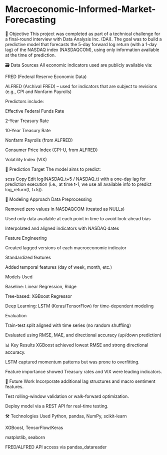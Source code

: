 # Macroeconomic-Informed-Market-Forecasting

🧠 Objective
This project was completed as part of a technical challenge for a final-round interview with Data Analysis Inc. (DAI). The goal was to build a predictive model that forecasts the 5-day forward log return (with a 1-day lag) of the NASDAQ index (NASDAQCOM), using only information available at the time of prediction.

🗃️ Data Sources
All economic indicators used are publicly available via:

FRED (Federal Reserve Economic Data)

ALFRED (Archival FRED) – used for indicators that are subject to revisions (e.g., CPI and Nonfarm Payrolls)

Predictors include:

Effective Federal Funds Rate

2-Year Treasury Rate

10-Year Treasury Rate

Nonfarm Payrolls (from ALFRED)

Consumer Price Index (CPI-U, from ALFRED)

Volatility Index (VIX)

🔄 Prediction Target
The model aims to predict:

scss
Copy
Edit
log(NASDAQ_t+5 / NASDAQ_t)
with a one-day lag for prediction execution (i.e., at time t-1, we use all available info to predict log_return(t, t+5)).

🧪 Modeling Approach
Data Preprocessing

Removed zero values in NASDAQCOM (treated as NULLs)

Used only data available at each point in time to avoid look-ahead bias

Interpolated and aligned indicators with NASDAQ dates

Feature Engineering

Created lagged versions of each macroeconomic indicator

Standardized features

Added temporal features (day of week, month, etc.)

Models Used

Baseline: Linear Regression, Ridge

Tree-based: XGBoost Regressor

Deep Learning: LSTM (Keras/TensorFlow) for time-dependent modeling

Evaluation

Train-test split aligned with time series (no random shuffling)

Evaluated using RMSE, MAE, and directional accuracy (up/down prediction)

📊 Key Results
XGBoost achieved lowest RMSE and strong directional accuracy.

LSTM captured momentum patterns but was prone to overfitting.

Feature importance showed Treasury rates and VIX were leading indicators.

🚀 Future Work
Incorporate additional lag structures and macro sentiment features.

Test rolling-window validation or walk-forward optimization.

Deploy model via a REST API for real-time testing.

🛠️ Technologies Used
Python, pandas, NumPy, scikit-learn

XGBoost, TensorFlow/Keras

matplotlib, seaborn

FRED/ALFRED API access via pandas_datareader

